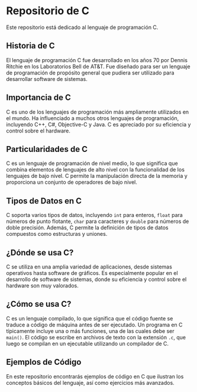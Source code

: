 # Repositorio de C

Este repositorio está dedicado al lenguaje de programación C.

## Historia de C

El lenguaje de programación C fue desarrollado en los años 70 por Dennis Ritchie en los Laboratorios Bell de AT&T. Fue diseñado para ser un lenguaje de programación de propósito general que pudiera ser utilizado para desarrollar software de sistemas.

## Importancia de C

C es uno de los lenguajes de programación más ampliamente utilizados en el mundo. Ha influenciado a muchos otros lenguajes de programación, incluyendo C++, C#, Objective-C y Java. C es apreciado por su eficiencia y control sobre el hardware.

## Particularidades de C

C es un lenguaje de programación de nivel medio, lo que significa que combina elementos de lenguajes de alto nivel con la funcionalidad de los lenguajes de bajo nivel. C permite la manipulación directa de la memoria y proporciona un conjunto de operadores de bajo nivel.

## Tipos de Datos en C

C soporta varios tipos de datos, incluyendo `int` para enteros, `float` para números de punto flotante, `char` para caracteres y `double` para números de doble precisión. Además, C permite la definición de tipos de datos compuestos como estructuras y uniones.

## ¿Dónde se usa C?

C se utiliza en una amplia variedad de aplicaciones, desde sistemas operativos hasta software de gráficos. Es especialmente popular en el desarrollo de software de sistemas, donde su eficiencia y control sobre el hardware son muy valorados.

## ¿Cómo se usa C?

C es un lenguaje compilado, lo que significa que el código fuente se traduce a código de máquina antes de ser ejecutado. Un programa en C típicamente incluye una o más funciones, una de las cuales debe ser `main()`. El código se escribe en archivos de texto con la extensión `.c`, que luego se compilan en un ejecutable utilizando un compilador de C.

## Ejemplos de Código

En este repositorio encontrarás ejemplos de código en C que ilustran los conceptos básicos del lenguaje, así como ejercicios más avanzados.
